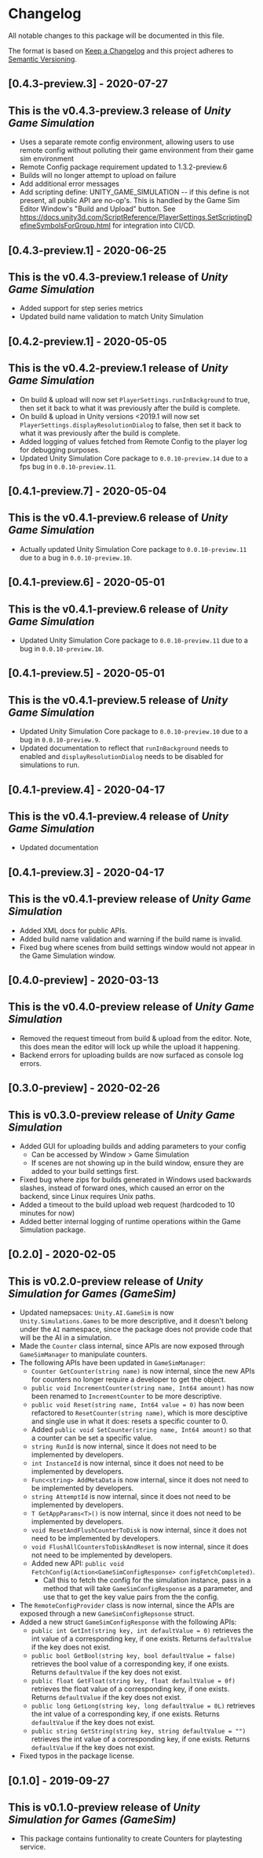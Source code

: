 ﻿# Changelog

All notable changes to this package will be documented in this file.

The format is based on [Keep a Changelog](http://keepachangelog.com/en/1.0.0/)
and this project adheres to [Semantic Versioning](http://semver.org/spec/v2.0.0.html).

## [0.4.3-preview.3] - 2020-07-27
## This is the v0.4.3-preview.3 release of *Unity Game Simulation*
- Uses a separate remote config environment, allowing users to use remote config without polluting their game environment from their game sim environment
- Remote Config package requirement updated to 1.3.2-preview.6
- Builds will no longer attempt to upload on failure
- Add additional error messages
- Add scripting define: UNITY_GAME_SIMULATION -- if this define is not present, all public API are no-op's. This is handled by the Game Sim Editor Window's "Build and Upload" button. See https://docs.unity3d.com/ScriptReference/PlayerSettings.SetScriptingDefineSymbolsForGroup.html for integration into CI/CD.

## [0.4.3-preview.1] - 2020-06-25

## This is the v0.4.3-preview.1 release of *Unity Game Simulation*
- Added support for step series metrics
- Updated build name validation to match Unity Simulation

## [0.4.2-preview.1] - 2020-05-05

## This is the v0.4.2-preview.1 release of *Unity Game Simulation*
- On build & upload will now set `PlayerSettings.runInBackground` to true, then set it back to what it was previously after the build is complete.
- On build & upload in Unity versions <2019.1 will now set `PlayerSettings.displayResolutionDialog` to false, then set it back to what it was previously after the build is complete.
- Added logging of values fetched from Remote Config to the player log for debugging purposes.
- Updated Unity Simulation Core package to `0.0.10-preview.14` due to a fps bug in `0.0.10-preview.11`.

## [0.4.1-preview.7] - 2020-05-04

## This is the v0.4.1-preview.6 release of *Unity Game Simulation*
- Actually updated Unity Simulation Core package to `0.0.10-preview.11` due to a bug in `0.0.10-preview.10`.

## [0.4.1-preview.6] - 2020-05-01

## This is the v0.4.1-preview.6 release of *Unity Game Simulation*
- Updated Unity Simulation Core package to `0.0.10-preview.11` due to a bug in `0.0.10-preview.10`.

## [0.4.1-preview.5] - 2020-05-01

## This is the v0.4.1-preview.5 release of *Unity Game Simulation*
- Updated Unity Simulation Core package to `0.0.10-preview.10` due to a bug in `0.0.10-preview.9`.
- Updated documentation to reflect that `runInBackground` needs to enabled and `displayResolutionDialog` needs to be disabled for simulations to run.

## [0.4.1-preview.4] - 2020-04-17

## This is the v0.4.1-preview.4 release of *Unity Game Simulation*
- Updated documentation

## [0.4.1-preview.3] - 2020-04-17

## This is the v0.4.1-preview release of *Unity Game Simulation*
- Added XML docs for public APIs.
- Added build name validation and warning if the build name is invalid.
- Fixed bug where scenes from build settings window would not appear in the Game Simulation window.

## [0.4.0-preview] - 2020-03-13

## This is the v0.4.0-preview release of *Unity Game Simulation*
- Removed the request timeout from build & upload from the editor. Note, this does mean the editor will lock up while the upload it happening.
- Backend errors for uploading builds are now surfaced as console log errors.


## [0.3.0-preview] - 2020-02-26

## This is v0.3.0-preview release of *Unity Game Simulation*
- Added GUI for uploading builds and adding parameters to your config
   - Can be accessed by Window > Game Simulation
   - If scenes are not showing up in the build window, ensure they are added to your build settings first.
- Fixed bug where zips for builds generated in Windows used backwards slashes, instead of forward ones, which caused an error on the backend, since Linux requires Unix paths.
- Added a timeout to the build upload web request (hardcoded to 10 minutes for now)
- Added better internal logging of runtime operations within the Game Simulation package.


## [0.2.0] - 2020-02-05

## This is v0.2.0-preview release of *Unity Simulation for Games (GameSim)*
- Updated namepsaces: `Unity.AI.GameSim` is now `Unity.Simulations.Games` to be more descriptive, and it doesn't belong under the `AI` namespace, since the package does not provide code that will be the AI in a simulation.
- Made the `Counter` class internal, since APIs are now exposed through `GameSimManager` to manipulate counters.
- The following APIs have been updated in `GameSimManager`:
	- `Counter GetCounter(string name)` is now internal, since the new APIs for counters no longer require a developer to get the object.
	- `public void IncrementCounter(string name, Int64 amount)` has now been renamed to `IncrementCounter` to be more descriptive.
	- `public void Reset(string name, Int64 value = 0)` has now been refactored to `ResetCounter(string name)`, which is more desciptive and single use in what it does: resets a specific counter to 0.
	- Added `public void SetCounter(string name, Int64 amount)` so that a counter can be set a specific value.
	- `string RunId` is now internal, since it does not need to be implemented by developers.
	- `int InstanceId` is now internal, since it does not need to be implemented by developers.
	- `Func<string> AddMetaData` is now internal, since it does not need to be implemented by developers.
	- `string AttemptId` is now internal, since it does not need to be implemented by developers.
	- `T GetAppParams<T>()` is now internal, since it does not need to be implemented by developers.
	- `void ResetAndFlushCounterToDisk` is now internal, since it does not need to be implemented by developers.
	- `void FlushAllCountersToDiskAndReset` is now internal, since it does not need to be implemented by developers.
	- Added new API: `public void FetchConfig(Action<GameSimConfigResponse> configFetchCompleted)`.
		- Call this to fetch the config for the simulation instance, pass in a method that will take `GameSimConfigResponse` as a parameter, and use that to get the key value pairs from the the config.
- The `RemoteConfigProvider` class is now internal, since the APIs are exposed through a new `GameSimConfigRepsonse` struct.
- Added a new struct `GameSimConfigResponse` with the following APIs:
	- `public int GetInt(string key, int defaultValue = 0)` retrieves the int value of a corresponding key, if one exists. Returns `defaultValue` if the key does not exist.
	- `public bool GetBool(string key, bool defaultValue = false)` retrieves the bool value of a corresponding key, if one exists.  Returns `defaultValue` if the key does not exist.
	- `public float GetFloat(string key, float defaultValue = 0f)` retrieves the float value of a corresponding key, if one exists.  Returns `defaultValue` if the key does not exist.
	- `public long GetLong(string key, long defaultValue = 0L)` retrieves the int value of a corresponding key, if one exists.  Returns `defaultValue` if the key does not exist.
	- `public string GetString(string key, string defaultValue = "")` retrieves the int value of a corresponding key, if one exists.  Returns `defaultValue` if the key does not exist.
- Fixed typos in the package license.

## [0.1.0] - 2019-09-27

## This is v0.1.0-preview release of *Unity Simulation for Games (GameSim)*
- This package contains funtionality to create Counters for playtesting service.